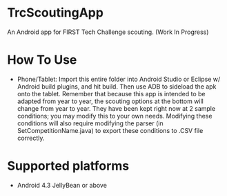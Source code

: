 # TrcScoutingApp
An Android app for FIRST Tech Challenge scouting. (Work In Progress)

# How To Use
- Phone/Tablet: Import this entire folder into Android Studio or Eclipse w/ Android build plugins, and hit build. Then use ADB to sideload the apk onto the tablet.
Remember that because this app is intended to be adapted from year to year, the scouting options at the bottom will change from year to year. They have been kept right now at 2 sample conditions; you may modify this to your own needs. Modifying these conditions will also require modifying the parser (in SetCompetitionName.java) to export these conditions to .CSV file correctly.

# Supported platforms
- Android 4.3 JellyBean or above 
